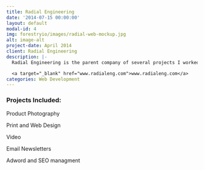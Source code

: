 ```yaml
---
title: Radial Engineering
date: '2014-07-15 00:00:00'
layout: default
modal-id: 4
img: forestryio/images/radial-web-mockup.jpg
alt: image-alt
project-date: April 2014
client: Radial Engineering
description: |-
  Radial Engineering is the parent company of several projects I worked on. They are an audio device manufacturer that works with artists all around the world. My job is print and web design for most projects that come through.

  <a target="_blank" href="www.radialeng.com">www.radialeng.com</a>
categories: Web Development
---
```

### Projects Included:

Product Photography

Print and Web Design

Video

Email Newsletters

Adword and SEO managment